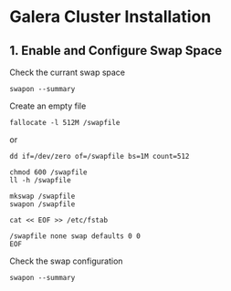 # Galera Cluster Installation

## 1. Enable and Configure Swap Space

Check the currant swap space
```
swapon --summary
```

Create an empty file
```
fallocate -l 512M /swapfile
```
or
```
dd if=/dev/zero of=/swapfile bs=1M count=512
```

```
chmod 600 /swapfile
ll -h /swapfile
```

```
mkswap /swapfile
swapon /swapfile
```

```
cat << EOF >> /etc/fstab

/swapfile none swap defaults 0 0
EOF
```
Check the swap configuration

```
swapon --summary
```
